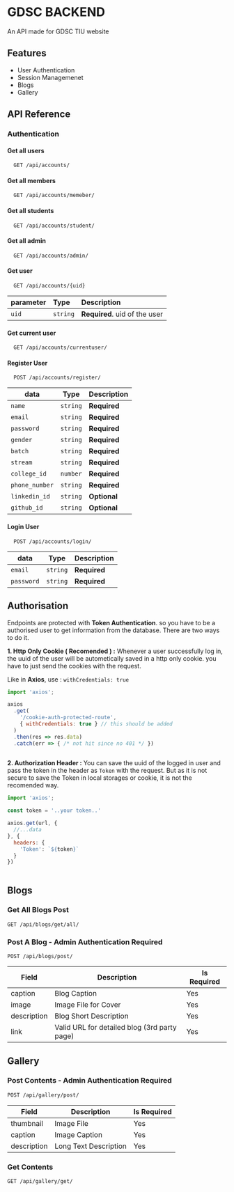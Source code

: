
# GDSC BACKEND

An API made for GDSC TIU website


## Features

- User Authentication
- Session Managemenet
- Blogs
- Gallery


## API Reference

### Authentication

#### Get all users

```
  GET /api/accounts/
```

#### Get all members

```
  GET /api/accounts/memeber/
```
#### Get all students
```
  GET /api/accounts/student/
```
#### Get all admin
```
  GET /api/accounts/admin/
```

#### Get user

```
  GET /api/accounts/{uid}
```
parameter | Type     | Description                       |
| :-------- | :------- | :-------------------------------- |
| `uid`      | `string` | **Required**. uid of the user |

#### Get current user

```
  GET /api/accounts/currentuser/
```

#### Register User

```
  POST /api/accounts/register/
```

| data | Type     | Description                       |
| -------- | ------- | -------------------------------- |
| `name`      | `string` | **Required** |
| `email`      | `string` | **Required** |
| `password`      | `string` | **Required** |
| `gender`      | `string` | **Required**|
| `batch`      | `string` | **Required** |
| `stream`      | `string` | **Required** |
| `college_id`      | `number` | **Required**|
| `phone_number`      | `string` | **Required**|
| `linkedin_id`      | `string` | **Optional** |
| `github_id`      | `string` | **Optional** |

#### Login User

```
  POST /api/accounts/login/
```

| data | Type     | Description                       |
| -------- | ------- | -------------------------------- |
| `email`      | `string` | **Required** |
| `password`      | `string` | **Required** |

## Authorisation

Endpoints are protected with **Token Authentication**.
so you have to be a authorised user to get information from the database.
There are two ways to do it.

**1. Http Only Cookie ( Recomended ) :** Whenever a user successfully
log in, the uuid of the user will be autometically saved in
a http only cookie. you have to just send the cookies with the request.

Like in **Axios**, use :  `withCredentials: true`

```javascript
import 'axios';

axios
  .get(
    '/cookie-auth-protected-route',
    { withCredentials: true } // this should be added
  )
  .then(res => res.data)
  .catch(err => { /* not hit since no 401 */ })
  
```

**2. Authorization Header :** You can save the uuid of the logged in user
and pass the token in the header as `Token` with the request. But as it is
not secure to save the Token in local storages or cookie, it is
not the recomended way.

```javascript
import 'axios';

const token = '..your token..'

axios.get(url, {
  //...data
}, {
  headers: {
    'Token': `${token}` 
  }
})
  
```

## Blogs


### Get All Blogs Post
``` 
GET /api/blogs/get/all/

```

### Post A Blog - Admin Authentication Required

```
POST /api/blogs/post/

```

| Field       | Description                                  | Is Required |
|-------------|----------------------------------------------|-------------|
| caption     | Blog Caption                                 | Yes         |
| image       | Image File for Cover                         | Yes         |
| description | Blog Short Description                       | Yes         |
| link        | Valid URL for detailed blog (3rd party page) | Yes         |


## Gallery

### Post Contents - Admin Authentication Required

```
POST /api/gallery/post/

```

| Field       | Description           | Is Required |
|-------------|-----------------------|-------------|
| thumbnail   | Image File            | Yes         |
| caption     | Image Caption         | Yes         |
| description | Long Text Description | Yes         |

### Get Contents

```
GET /api/gallery/get/

```
